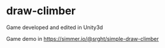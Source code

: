 # draw-climber
Game developed and edited in Unity3d

Game demo in https://simmer.io/@srght/simple-draw-climber
